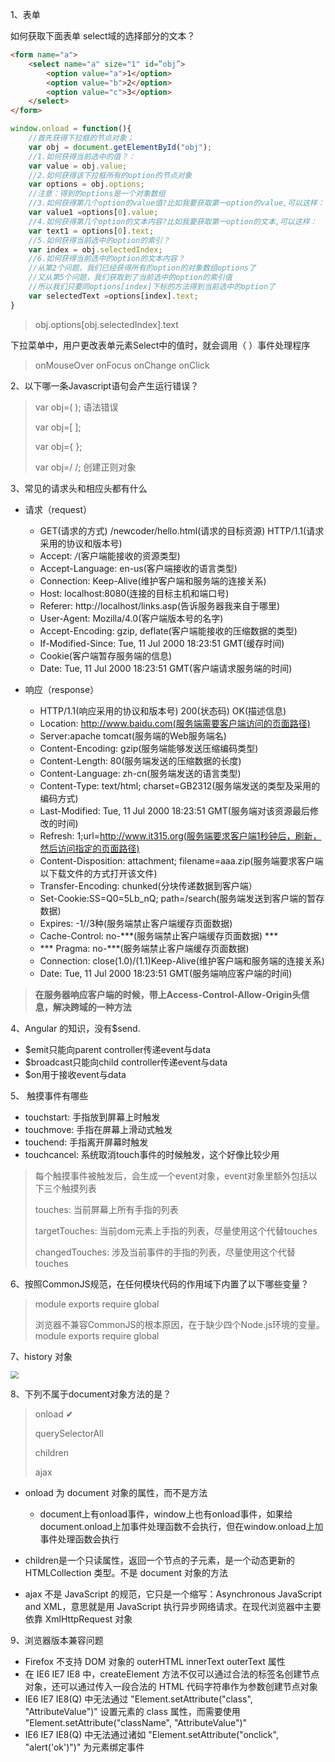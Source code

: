 1、表单

如何获取下面表单 select域的选择部分的文本？

```html
<form name="a">
    <select name="a" size="1" id=”obj”>
        <option value="a">1</option>
        <option value="b">2</option>
        <option value="c">3</option>
    </select>
</form>
```

```javascript
window.onload = function(){
    //首先获得下拉框的节点对象；
    var obj = document.getElementById("obj");
    //1.如何获得当前选中的值？：
    var value = obj.value;
    //2.如何获得该下拉框所有的option的节点对象
    var options = obj.options;
    //注意：得到的options是一个对象数组
    //3.如何获得第几个option的value值?比如我要获取第一option的value,可以这样：
    var value1 =options[0].value;
    //4.如何获得第几个option的文本内容?比如我要获取第一option的文本,可以这样：
    var text1 = options[0].text;
    //5.如何获得当前选中的option的索引？
    var index = obj.selectedIndex;
    //6.如何获得当前选中的option的文本内容？
    //从第2个问题，我们已经获得所有的option的对象数组options了
    //又从第5个问题，我们获取到了当前选中的option的索引值
    //所以我们只要同options[index]下标的方法得到当前选中的option了
    var selectedText =options[index].text;
}
```

> obj.options[obj.selectedIndex].text



下拉菜单中，用户更改表单元素Select中的值时，就会调用（ ）事件处理程序

> onMouseOver
> onFocus
> onChange
> onClick



2、以下哪一条Javascript语句会产生运行错误？

> var obj=(   );    语法错误
>
> var obj=[   ]; 
>
> var obj={   };
>
> var obj=/   /;   创建正则对象



3、常见的请求头和相应头都有什么

* 请求（request）
  *  GET(请求的方式) /newcoder/hello.html(请求的目标资源) HTTP/1.1(请求采用的协议和版本号)
  *   Accept: */*(客户端能接收的资源类型)
  *   Accept-Language: en-us(客户端接收的语言类型)
  *   Connection: Keep-Alive(维护客户端和服务端的连接关系)
  *   Host: localhost:8080(连接的目标主机和端口号)
  *   Referer: http://localhost/links.asp(告诉服务器我来自于哪里)
  *   User-Agent: Mozilla/4.0(客户端版本号的名字)
  *   Accept-Encoding: gzip, deflate(客户端能接收的压缩数据的类型)
  *   If-Modified-Since: Tue, 11 Jul 2000 18:23:51 GMT(缓存时间) 
  *   Cookie(客户端暂存服务端的信息)
  *   Date: Tue, 11 Jul 2000 18:23:51 GMT(客户端请求服务端的时间)

* 响应（response）
  *  HTTP/1.1(响应采用的协议和版本号) 200(状态码) OK(描述信息)
  *   Location: http://www.baidu.com(服务端需要客户端访问的页面路径) 
  *   Server:apache tomcat(服务端的Web服务端名)
  *   Content-Encoding: gzip(服务端能够发送压缩编码类型) 
  *   Content-Length: 80(服务端发送的压缩数据的长度) 
  *   Content-Language: zh-cn(服务端发送的语言类型) 
  *   Content-Type: text/html; charset=GB2312(服务端发送的类型及采用的编码方式)
  *   Last-Modified: Tue, 11 Jul 2000 18:23:51 GMT(服务端对该资源最后修改的时间)
  *   Refresh: 1;url=http://www.it315.org(服务端要求客户端1秒钟后，刷新，然后访问指定的页面路径)
  *   Content-Disposition: attachment; filename=aaa.zip(服务端要求客户端以下载文件的方式打开该文件)
  *   Transfer-Encoding: chunked(分块传递数据到客户端）  
  *   Set-Cookie:SS=Q0=5Lb_nQ; path=/search(服务端发送到客户端的暂存数据)
  *   Expires: -1//3种(服务端禁止客户端缓存页面数据)
  *   Cache-Control: no-***(服务端禁止客户端缓存页面数据)  ***
  * ***  Pragma: no-***(服务端禁止客户端缓存页面数据)  
  *   Connection: close(1.0)/(1.1)Keep-Alive(维护客户端和服务端的连接关系)  
  *   Date: Tue, 11 Jul 2000 18:23:51 GMT(服务端响应客户端的时间)

> **在服务器响应客户端的时候，带上Access-Control-Allow-Origin头信息，解决跨域的一种方法**



4、Angular 的知识，没有$send.

- $emit只能向parent controller传递event与data
- $broadcast只能向child controller传递event与data
- $on用于接收event与data



5、 触摸事件有哪些

* touchstart:         手指放到屏幕上时触发
* touchmove:       手指在屏幕上滑动式触发
* touchend:          手指离开屏幕时触发
* touchcancel:      系统取消touch事件的时候触发，这个好像比较少用

> 每个触摸事件被触发后，会生成一个event对象，event对象里额外包括以下三个触摸列表
>
> touches:                   当前屏幕上所有手指的列表
>
> targetTouches:        当前dom元素上手指的列表，尽量使用这个代替touches
>
> changedTouches:    涉及当前事件的手指的列表，尽量使用这个代替touches



6、按照CommonJS规范，在任何模块代码的作用域下内置了以下哪些变量？

> module exports require global
>
> 浏览器不兼容CommonJS的根本原因，在于缺少四个Node.js环境的变量。 module exports require global



7、history 对象

<img src="https://i.loli.net/2021/09/22/Ch8Pbrqt9on4HEm.png" style="zoom:80%;" />



8、下列不属于document对象方法的是？

> onload      ✔
>
> querySelectorAll 
>
> children
>
> ajax

* onload 为 document 对象的属性，而不是方法
  * document上有onload事件，window上也有onload事件，如果给document.onload上加事件处理函数不会执行，但在window.onload上加事件处理函数会执行

* children是一个只读属性，返回一个节点的子元素，是一个动态更新的 HTMLCollection 类型。不是 document 对象的方法
* ajax 不是 JavaScript 的规范，它只是一个缩写：Asynchronous JavaScript and XML，意思就是用 JavaScript 执行异步网络请求。在现代浏览器中主要依靠 XmlHttpRequest 对象



9、浏览器版本兼容问题

* Firefox 不支持 DOM 对象的 outerHTML innerText outerText 属性
* 在 IE6 IE7 IE8 中，createElement 方法不仅可以通过合法的标签名创建节点对象，还可以通过传入一段合法的 HTML 代码字符串作为参数创建节点对象
* IE6 IE7 IE8(Q) 中无法通过 "Element.setAttribute("class", "AttributeValue")" 设置元素的 class 属性，而需要使用 "Element.setAttribute("className", "AttributeValue")"
*  IE6 IE7 IE8(Q) 中无法通过诸如 "Element.setAttribute("onclick", "alert('ok')")" 为元素绑定事件